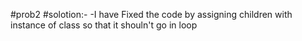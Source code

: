 #prob2
#solotion:-
-I have Fixed the code by assigning children with instance of class so that it shouln't go in loop
